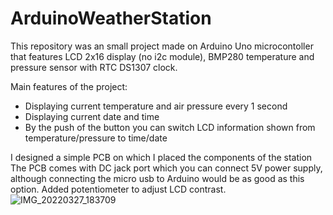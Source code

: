 # ArduinoWeatherStation

This repository was an small project made on Arduino Uno microcontoller that features LCD 2x16 display (no i2c module), BMP280 temperature and pressure sensor with RTC DS1307 clock.

Main features of the project:<br />
  - Displaying current temperature and air pressure every 1 second
  - Displaying current date and time 
  - By the push of the button you can switch LCD information shown from temperature/pressure to time/date 

I designed a simple PCB on which I placed the components of the station 
The PCB comes with DC jack port which you can connect 5V power supply, although connecting the micro usb to Arduino would be as good as this option. 
Added potentiometer to adjust LCD contrast.
![IMG_20220327_183709](https://user-images.githubusercontent.com/80394418/196057894-dfb46082-67c6-4d88-9053-db732a1940c3.jpg)

